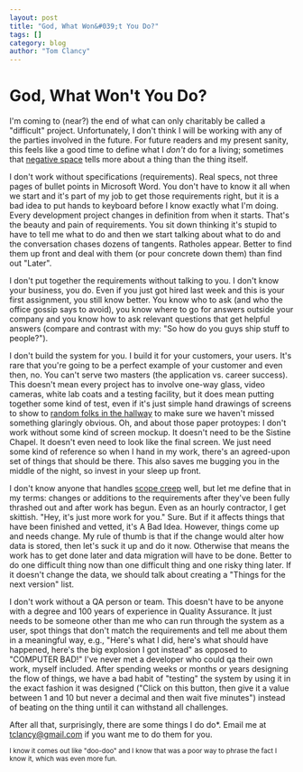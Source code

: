 ```yaml
---
layout: post
title: "God, What Won&#039;t You Do?"
tags: []
category: blog
author: "Tom Clancy"
---
```


# God, What Won&#039;t You Do?

I'm coming to (near?) the end of what can only charitably be called a "difficult" project. Unfortunately, I don't think I will be working with any of the parties involved in the future. For future readers and my present sanity, this feels like a good time to define what I <em>don't</em> do for a living; sometimes that <a href="http://en.wikipedia.org/wiki/Negative_space" target="_blank">negative space</a> tells more about a thing than the thing itself.

I don't work without specifications (requirements). Real specs, not three pages of bullet points in Microsoft Word. You don't have to know it all when we start and it's part of my job to get those requirements right, but it is a bad idea to put hands to keyboard before I know exactly what I'm doing. Every development project changes in definition from when it starts. That's the beauty and pain of requirements. You sit down thinking it's stupid to have to tell me what to do and then we start talking about what to do and the conversation chases dozens of tangents. Ratholes appear. Better to find them up front and deal with them (or pour concrete down them) than find out "Later".

I don't put together the requirements without talking to you. I don't know your business, you do. Even if you just got hired last week and this is your first assignment, you still know better. You know who to ask (and who the office gossip says to avoid), you know where to go for answers outside your company and you know how to ask relevant questions that get helpful answers (compare and contrast with my: "So how do you guys ship stuff to people?").

I don't build the system for you. I build it for your customers, your users. It's rare that you're going to be a perfect example of your customer and even then, no. You can't serve two masters (the application vs. career success). This doesn't mean every project has to involve one-way glass, video cameras, white lab coats and a testing facility, but it does mean putting together some kind of test, even if it's just simple hand drawings of screens to show to <a href="http://en.wikipedia.org/wiki/Hallway_testing#Hallway_testing" target="_blank">random folks in the hallway</a> to make sure we haven't missed something glaringly obvious. Oh, and about those paper protoypes: I don't work without some kind of screen mockup. It doesn't need to be the Sistine Chapel. It doesn't even need to look like the final screen. We just need some kind of reference so when I hand in my work, there's an agreed-upon set of things that should be there. This also saves me bugging you in the middle of the night, so invest in your sleep up front.

I don't know anyone that handles <a href="http://en.wikipedia.org/wiki/Scope_creep" target="_blank">scope creep</a> well, but let me define that in my terms: changes or additions to the requirements after they've been fully thrashed out and after work has begun. Even as an hourly contractor, I get skittish. "Hey, it's just more work for you." Sure. But if it affects things that have been finished and vetted, it's A Bad Idea. However, things come up and needs change. My rule of thumb is that if the change would alter how data is stored, then let's suck it up and do it now. Otherwise that means the work has to get done later and data migration will have to be done. Better to do one difficult thing now than one difficult thing and one risky thing later. If it doesn't change the data, we should talk about creating a "Things for the next version" list.

I don't work without a QA person or team. This doesn't have to be anyone with a degree and 100 years of experience in Quality Assurance. It just needs to be someone other than me who can run through the system as a user, spot things that don't match the requirements and tell me about them in a meaningful way, e.g., "Here's what I did, here's what should have happened, here's the big explosion I got instead" as opposed to "COMPUTER BAD!" I've never met a developer who could qa their own work, myself included. After spending weeks or months or years designing the flow of things, we have a bad habit of "testing" the system by using it in the exact fashion it was designed ("Click on this button, then give it a value between 1 and 10 but never a decimal and then wait five minutes") instead of beating on the thing until it can withstand all challenges.

After all that, surprisingly, there are some things I do do*. Email me at <a href="mailto:tclancy@gmail.com">tclancy@gmail.com</a> if you want me to do them for you.

<small>I know it comes out like "doo-doo" and I know that was a poor way to phrase the fact I know it, which was even more fun.</small>
